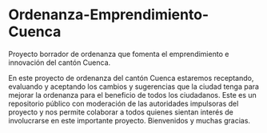 # Ordenanza-Emprendimiento-Cuenca
Proyecto borrador de ordenanza que fomenta el emprendimiento e innovación del cantón Cuenca.


En este proyecto de ordenanza del cantón Cuenca estaremos receptando, evaluando y aceptando los cambios y sugerencias que la ciudad tenga para mejorar la ordenanza para el beneficio de todos los ciudadanos. 
Este es un repositorio público con moderación de las autoridades impulsoras del proyecto y nos permite colaborar a todos quienes sientan interés de involucrarse en este importante proyecto. 
Bienvenidos y muchas gracias. 
